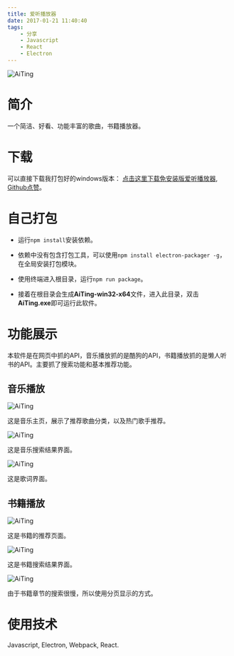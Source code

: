 ```yaml
---
title: 爱听播放器
date: 2017-01-21 11:40:40
tags:
	- 分享 
	- Javascript
	- React
	- Electron
---
```



![AiTing](/images/aiting1.png)


# 简介

一个简洁、好看、功能丰富的歌曲，书籍播放器。


# 下载

可以直接下载我打包好的windows版本： [点击这里下载免安装版爱听播放器](http://www.demodashi.com/demo/12542.html), [Github点赞](https://github.com/renhongl/AiTing)。


# 自己打包

* 运行`npm install`安装依赖。

* 依赖中没有包含打包工具，可以使用`npm install electron-packager -g`，在全局安装打包模块。
* 使用终端进入根目录，运行`npm run package`。
* 接着在根目录会生成**AiTing-win32-x64**文件，进入此目录，双击**AiTing.exe**即可运行此软件。

# 功能展示

本软件是在网页中抓的API，音乐播放抓的是酷狗的API，书籍播放抓的是懒人听书的API。主要抓了搜索功能和基本推荐功能。

## 音乐播放

![AiTing](/images/aiting3.png)

这是音乐主页，展示了推荐歌曲分类，以及热门歌手推荐。

![AiTing](/images/aiting2.png)

这是音乐搜索结果界面。

![AiTing](/images/aiting4.png)

这是歌词界面。

## 书籍播放

![AiTing](/images/aiting5.png)

这是书籍的推荐页面。

![AiTing](/images/aiting6.png)

这是书籍搜索结果界面。

![AiTing](/images/aiting7.png)

由于书籍章节的搜索很慢，所以使用分页显示的方式。

# 使用技术

Javascript, Electron, Webpack, React.

